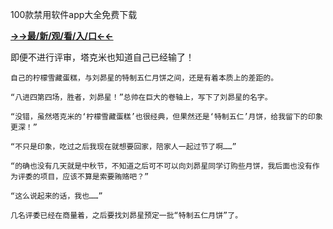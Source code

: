 100款禁用软件app大全免费下载


**<a href="http://www.baidu.com/link?url=7_xtFUWki7hexbSrF9U18DvNUoYAjH8P5i8sQYawypq&wd">→→最/新/观/看/入/口←←</a>**


 即便不进行评审，塔克米也知道自己已经输了！

    自己的柠檬雪藏蛋糕，与刘昴星的特制五仁月饼之间，还是有着本质上的差距的。

    “八进四第四场，胜者，刘昴星！”总帅在巨大的卷轴上，写下了刘昴星的名字。

    “没错，虽然塔克米的‘柠檬雪藏蛋糕’也很经典，但果然还是‘特制五仁’月饼，给我留下的印象更深！”

    “不只是印象，吃过之后我现在就想要回家，陪家人一起过节了啊……”

    “的确也没有几天就是中秋节，不知道之后可不可以向刘昴星同学订购些月饼，我后面也没有作为评委的项目，应该不算是索要贿赂吧？”

    “这么说起来的话，我也……”

    几名评委已经在商量着，之后要找刘昴星预定一批“特制五仁月饼”了。
